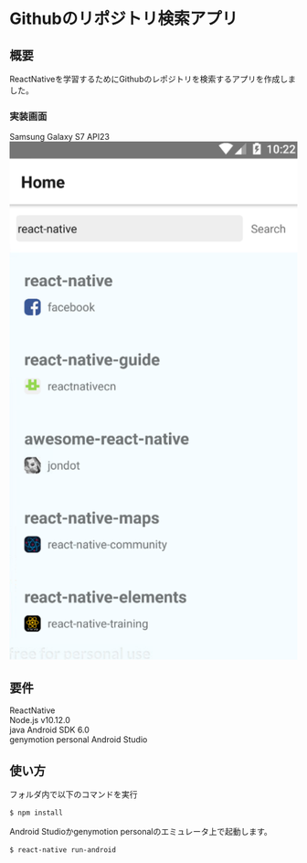# Githubのリポジトリ検索アプリ


## 概要
ReactNativeを学習するためにGithubのレポジトリを検索するアプリを作成しました。
### 実装画面 
Samsung Galaxy S7 API23  
![Alt text](img1.png)


## 要件
ReactNative  
Node.js v10.12.0  
java 
Android SDK 6.0  
genymotion personal
Android Studio  


## 使い方

フォルダ内で以下のコマンドを実行
```bash
$ npm install
```


Android Studioかgenymotion personalのエミュレータ上で起動します。
```bash
$ react-native run-android
```
